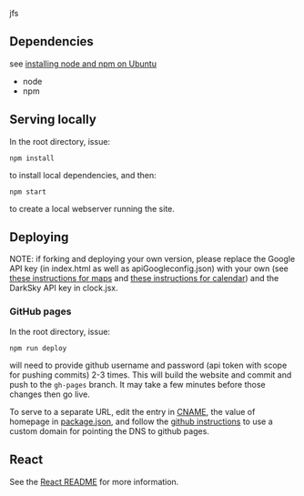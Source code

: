 jfs

## Dependencies

see [installing node and npm on Ubuntu](https://tecadmin.net/install-latest-nodejs-npm-on-ubuntu/)

  * node
  * npm


## Serving locally

In the root directory, issue:

```
npm install
```

to install local dependencies, and then:

```
npm start
```

to create a local webserver running the site.


## Deploying

NOTE: if forking and deploying your own version, please replace the Google API key (in index.html as well as apiGoogleconfig.json) with your own (see [these instructions for maps](https://www.npmjs.com/package/react-geosuggest) and [these instructions for calendar](https://github.com/Insomniiak/react-google-calendar-api)) and the DarkSky API key in clock.jsx.

### GitHub pages

In the root directory, issue:

```
npm run deploy
```

will need to provide github username and password (api token with scope for pushing commits) 2-3 times.  This
will build the website and commit and push to the `gh-pages` branch.  It may take
a few minutes before those changes then go live.


To serve to a separate URL, edit the entry in [CNAME](./public/CNAME), the value of homepage in [package.json](./package.json), and follow the [github instructions](https://help.github.com/articles/using-a-custom-domain-with-github-pages/) to use a custom domain for pointing the DNS to github pages.


## React

See the [React README](README_REACT.md) for more information.
